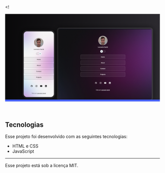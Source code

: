 

<!<p align="center">
  <img alt="Project" src="assets/Cover.png">
</p>

<br>


##  Tecnologias

Esse projeto foi desenvolvido com as seguintes tecnologias:

- HTML e CSS
- JavaScript

---

Esse projeto está sob a licença MIT.


